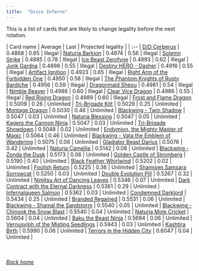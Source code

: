 ```yaml
---
title:  "Disco Inferno"
---
```


This is a list of cards that are likely to change legality before the next rotation.

| Card name | Average | Last | Projected legality |
| :-- |
[D/D Cerberus](https://db.ygoprodeck.com/card/?search=D/D%20Cerberus) | 0.4868 | 0.65 | Illegal |
[Naturia Barkion](https://db.ygoprodeck.com/card/?search=Naturia%20Barkion) | 0.4874 | 0.56 | Illegal |
[Solemn Strike](https://db.ygoprodeck.com/card/?search=Solemn%20Strike) | 0.4885 | 0.78 | Illegal |
[Ice Beast Zerofyne](https://db.ygoprodeck.com/card/?search=Ice%20Beast%20Zerofyne) | 0.4893 | 0.62 | Illegal |
[Junk Gardna](https://db.ygoprodeck.com/card/?search=Junk%20Gardna) | 0.4898 | 0.55 | Illegal |
[Destiny HERO - Dasher](https://db.ygoprodeck.com/card/?search=Destiny%20HERO%20-%20Dasher) | 0.4916 | 0.55 | Illegal |
[Artifact Ignition](https://db.ygoprodeck.com/card/?search=Artifact%20Ignition) | 0.4923 | 0.65 | Illegal |
[Right Arm of the Forbidden One](https://db.ygoprodeck.com/card/?search=Right%20Arm%20of%20the%20Forbidden%20One) | 0.4950 | 0.58 | Illegal |
[The Phantom Knights of Rusty Bardiche](https://db.ygoprodeck.com/card/?search=The%20Phantom%20Knights%20of%20Rusty%20Bardiche) | 0.4956 | 0.59 | Illegal |
[Dragonmaid Sheou](https://db.ygoprodeck.com/card/?search=Dragonmaid%20Sheou) | 0.4981 | 0.54 | Illegal |
[Nimble Beaver](https://db.ygoprodeck.com/card/?search=Nimble%20Beaver) | 0.4986 | 0.60 | Illegal |
[Clear Vice Dragon](https://db.ygoprodeck.com/card/?search=Clear%20Vice%20Dragon) | 0.4986 | 0.55 | Illegal |
[Red Rising Dragon](https://db.ygoprodeck.com/card/?search=Red%20Rising%20Dragon) | 0.4989 | 0.60 | Illegal |
[Frost and Flame Dragon](https://db.ygoprodeck.com/card/?search=Frost%20and%20Flame%20Dragon) | 0.5009 | 0.26 | Unlimited |
[Tri-Brigade Kitt](https://db.ygoprodeck.com/card/?search=Tri-Brigade%20Kitt) | 0.5029 | 0.25 | Unlimited |
[Montage Dragon](https://db.ygoprodeck.com/card/?search=Montage%20Dragon) | 0.5030 | 0.46 | Unlimited |
[Blackwing - Twin Shadow](https://db.ygoprodeck.com/card/?search=Blackwing%20-%20Twin%20Shadow) | 0.5047 | 0.03 | Unlimited |
[Naturia Blessing](https://db.ygoprodeck.com/card/?search=Naturia%20Blessing) | 0.5047 | 0.05 | Unlimited |
[Kagero the Cannon Ninja](https://db.ygoprodeck.com/card/?search=Kagero%20the%20Cannon%20Ninja) | 0.5047 | 0.03 | Unlimited |
[Tri-Brigade Showdown](https://db.ygoprodeck.com/card/?search=Tri-Brigade%20Showdown) | 0.5048 | 0.02 | Unlimited |
[Endymion, the Mighty Master of Magic](https://db.ygoprodeck.com/card/?search=Endymion,%20the%20Mighty%20Master%20of%20Magic) | 0.5064 | 0.46 | Unlimited |
[Blackwing - Vata the Emblem of Wandering](https://db.ygoprodeck.com/card/?search=Blackwing%20-%20Vata%20the%20Emblem%20of%20Wandering) | 0.5075 | 0.06 | Unlimited |
[Gladiator Beast Darius](https://db.ygoprodeck.com/card/?search=Gladiator%20Beast%20Darius) | 0.5076 | 0.42 | Unlimited |
[Naturia Camellia](https://db.ygoprodeck.com/card/?search=Naturia%20Camellia) | 0.5142 | 0.08 | Unlimited |
[Blackwing - Zonda the Dusk](https://db.ygoprodeck.com/card/?search=Blackwing%20-%20Zonda%20the%20Dusk) | 0.5173 | 0.06 | Unlimited |
[Golden Castle of Stromberg](https://db.ygoprodeck.com/card/?search=Golden%20Castle%20of%20Stromberg) | 0.5190 | 0.40 | Unlimited |
[Black Feather Whirlwind](https://db.ygoprodeck.com/card/?search=Black%20Feather%20Whirlwind) | 0.5202 | 0.02 | Unlimited |
[Foolish Return](https://db.ygoprodeck.com/card/?search=Foolish%20Return) | 0.5225 | 0.36 | Unlimited |
[Shamisen Samsara Sorrowcat](https://db.ygoprodeck.com/card/?search=Shamisen%20Samsara%20Sorrowcat) | 0.5250 | 0.03 | Unlimited |
[Double Evolution Pill](https://db.ygoprodeck.com/card/?search=Double%20Evolution%20Pill) | 0.5267 | 0.32 | Unlimited |
[Ninjitsu Art of Dancing Leaves](https://db.ygoprodeck.com/card/?search=Ninjitsu%20Art%20of%20Dancing%20Leaves) | 0.5346 | 0.07 | Unlimited |
[Dark Contract with the Eternal Darkness](https://db.ygoprodeck.com/card/?search=Dark%20Contract%20with%20the%20Eternal%20Darkness) | 0.5361 | 0.29 | Unlimited |
[Infernalqueen Salmon](https://db.ygoprodeck.com/card/?search=Infernalqueen%20Salmon) | 0.5362 | 0.03 | Unlimited |
[Condemned Darklord](https://db.ygoprodeck.com/card/?search=Condemned%20Darklord) | 0.5434 | 0.25 | Unlimited |
[Branded Regained](https://db.ygoprodeck.com/card/?search=Branded%20Regained) | 0.5531 | 0.06 | Unlimited |
[Blackwing - Shamal the Sandstorm](https://db.ygoprodeck.com/card/?search=Blackwing%20-%20Shamal%20the%20Sandstorm) | 0.5540 | 0.05 | Unlimited |
[Blackwing - Chinook the Snow Blast](https://db.ygoprodeck.com/card/?search=Blackwing%20-%20Chinook%20the%20Snow%20Blast) | 0.5540 | 0.04 | Unlimited |
[Naturia Mole Cricket](https://db.ygoprodeck.com/card/?search=Naturia%20Mole%20Cricket) | 0.5604 | 0.04 | Unlimited |
[Baku the Beast Ninja](https://db.ygoprodeck.com/card/?search=Baku%20the%20Beast%20Ninja) | 0.5694 | 0.06 | Unlimited |
[Vernusylph of the Misting Seedlings](https://db.ygoprodeck.com/card/?search=Vernusylph%20of%20the%20Misting%20Seedlings) | 0.5943 | 0.03 | Unlimited |
[Kashtira Birth](https://db.ygoprodeck.com/card/?search=Kashtira%20Birth) | 0.5990 | 0.06 | Unlimited |
[Terrors in the Hidden City](https://db.ygoprodeck.com/card/?search=Terrors%20in%20the%20Hidden%20City) | 0.6047 | 0.04 | Unlimited |

<br>

###### [Back home](index)